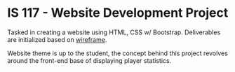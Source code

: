 # IS 117 - Website Development Project

Tasked in creating a website using HTML, CSS w/ Bootstrap. Deliverables are initialized based on [wireframe](https://docs.google.com/document/d/1_I7LJzaypL3VTzNubPJ_FIpzzhBW0L2AYLG1YwQOZ0M/edit?usp=sharing).

Website theme is up to the student, the concept behind this project revolves around the front-end base of displaying player statistics.
